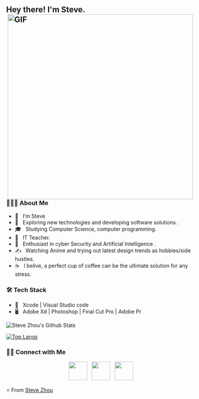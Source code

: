 <h2> Hey there! I'm Steve. 
<img align="right" alt="GIF" src="https://img.steveee.xyz/0614/gif3.gif" width="500"/>

<h3> 👨🏻‍💻 About Me </h3>

- 🔭 &nbsp; I’m Steve
- 🤔 &nbsp; Exploring new technologies and developing software solutions .
- 🎓 &nbsp; Studying Computer Science, computer programming.
- 💼 &nbsp; IT Teacher.
- 🌱 &nbsp; Enthusiast in cyber Security and Artificial Intelligence .
- ✍️ &nbsp; Watching Anime and trying out latest design trends as hobbies/side hustles.
- ☕ &nbsp; I belive, a perfect cup of coffee can be the ultimate solution for any stress. 

<h3>🛠 Tech Stack</h3>

- 🔧 &nbsp; Xcode | Visual Studio code 
- 🖥 &nbsp; Adobe Xd | Photoshop | Final Cut Pro | Adobe Pr

<img align="center" src="https://github-readme-stats.vercel.app/api?username=zxfccmm4&include_all_commits=true&count_private=true&show_icons=true&line_height=20&title_color=7A7ADB&icon_color=2234AE&text_color=D3D3D3&bg_color=0,000000,130F40" alt="Steve Zhou's Github Stats">



[![Top Langs](https://github-readme-stats.vercel.app/api/top-langs/?username=devSouvik&layout=compact&text_color=daf7dc&bg_color=151515)](https://github.com/zxfccmm4/github-readme-stats)


<h3> 🤝🏻 Connect with Me </h3>

<p align="center">
&nbsp; <a href="https://twitter.com/sevenccmm" target="_blank" rel="noopener noreferrer"><img src="https://img.icons8.com/plasticine/100/000000/twitter.png" width="50" /></a>  
&nbsp; <a href="https://www.instagram.com/zhou.steveee/" target="_blank" rel="noopener noreferrer"><img src="https://img.icons8.com/plasticine/100/000000/instagram-new.png" width="50" /></a>  
&nbsp; <a href="mailto:zxfccmm@gmail.com" target="_blank" rel="noopener noreferrer"><img src="https://img.icons8.com/plasticine/100/000000/gmail.png"  width="50" /></a>
</p>

⭐️ From [Steve Zhou](https://github.com/zxfccmm4)
